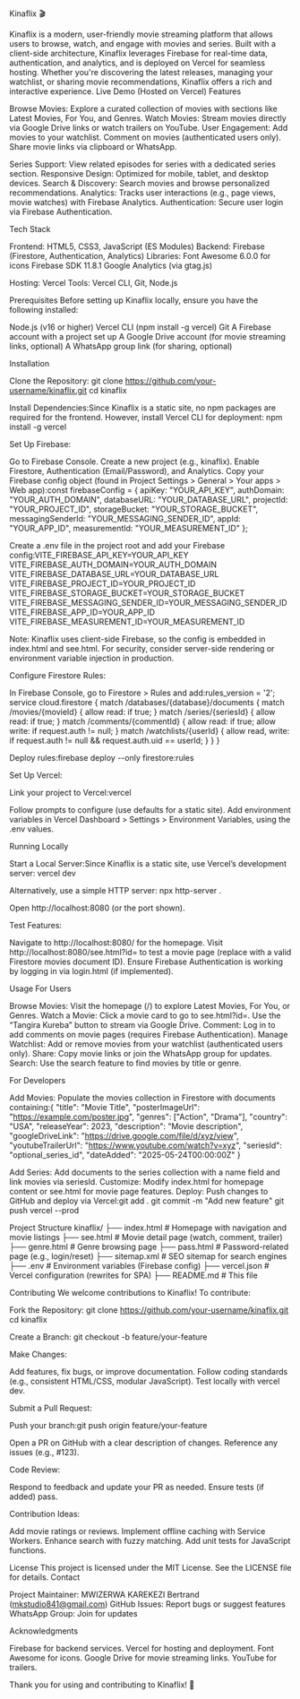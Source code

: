 Kinaflix 🎬

Kinaflix is a modern, user-friendly movie streaming platform that allows users to browse, watch, and engage with movies and series. Built with a client-side architecture, Kinaflix leverages Firebase for real-time data, authentication, and analytics, and is deployed on Vercel for seamless hosting. Whether you're discovering the latest releases, managing your watchlist, or sharing movie recommendations, Kinaflix offers a rich and interactive experience.
Live Demo (Hosted on Vercel)
Features

Browse Movies: Explore a curated collection of movies with sections like Latest Movies, For You, and Genres.
Watch Movies: Stream movies directly via Google Drive links or watch trailers on YouTube.
User Engagement:
Add movies to your watchlist.
Comment on movies (authenticated users only).
Share movie links via clipboard or WhatsApp.


Series Support: View related episodes for series with a dedicated series section.
Responsive Design: Optimized for mobile, tablet, and desktop devices.
Search & Discovery: Search movies and browse personalized recommendations.
Analytics: Tracks user interactions (e.g., page views, movie watches) with Firebase Analytics.
Authentication: Secure user login via Firebase Authentication.

Tech Stack

Frontend: HTML5, CSS3, JavaScript (ES Modules)
Backend: Firebase (Firestore, Authentication, Analytics)
Libraries:
Font Awesome 6.0.0 for icons
Firebase SDK 11.8.1
Google Analytics (via gtag.js)


Hosting: Vercel
Tools: Vercel CLI, Git, Node.js

Prerequisites
Before setting up Kinaflix locally, ensure you have the following installed:

Node.js (v16 or higher)
Vercel CLI (npm install -g vercel)
Git
A Firebase account with a project set up
A Google Drive account (for movie streaming links, optional)
A WhatsApp group link (for sharing, optional)

Installation

Clone the Repository:
git clone https://github.com/your-username/kinaflix.git
cd kinaflix


Install Dependencies:Since Kinaflix is a static site, no npm packages are required for the frontend. However, install Vercel CLI for deployment:
npm install -g vercel


Set Up Firebase:

Go to Firebase Console.
Create a new project (e.g., kinaflix).
Enable Firestore, Authentication (Email/Password), and Analytics.
Copy your Firebase config object (found in Project Settings > General > Your apps > Web app):const firebaseConfig = {
  apiKey: "YOUR_API_KEY",
  authDomain: "YOUR_AUTH_DOMAIN",
  databaseURL: "YOUR_DATABASE_URL",
  projectId: "YOUR_PROJECT_ID",
  storageBucket: "YOUR_STORAGE_BUCKET",
  messagingSenderId: "YOUR_MESSAGING_SENDER_ID",
  appId: "YOUR_APP_ID",
  measurementId: "YOUR_MEASUREMENT_ID"
};


Create a .env file in the project root and add your Firebase config:VITE_FIREBASE_API_KEY=YOUR_API_KEY
VITE_FIREBASE_AUTH_DOMAIN=YOUR_AUTH_DOMAIN
VITE_FIREBASE_DATABASE_URL=YOUR_DATABASE_URL
VITE_FIREBASE_PROJECT_ID=YOUR_PROJECT_ID
VITE_FIREBASE_STORAGE_BUCKET=YOUR_STORAGE_BUCKET
VITE_FIREBASE_MESSAGING_SENDER_ID=YOUR_MESSAGING_SENDER_ID
VITE_FIREBASE_APP_ID=YOUR_APP_ID
VITE_FIREBASE_MEASUREMENT_ID=YOUR_MEASUREMENT_ID


Note: Kinaflix uses client-side Firebase, so the config is embedded in index.html and see.html. For security, consider server-side rendering or environment variable injection in production.


Configure Firestore Rules:

In Firebase Console, go to Firestore > Rules and add:rules_version = '2';
service cloud.firestore {
  match /databases/{database}/documents {
    match /movies/{movieId} {
      allow read: if true;
    }
    match /series/{seriesId} {
      allow read: if true;
    }
    match /comments/{commentId} {
      allow read: if true;
      allow write: if request.auth != null;
    }
    match /watchlists/{userId} {
      allow read, write: if request.auth != null && request.auth.uid == userId;
    }
  }
}


Deploy rules:firebase deploy --only firestore:rules




Set Up Vercel:

Link your project to Vercel:vercel


Follow prompts to configure (use defaults for a static site).
Add environment variables in Vercel Dashboard > Settings > Environment Variables, using the .env values.



Running Locally

Start a Local Server:Since Kinaflix is a static site, use Vercel’s development server:
vercel dev

Alternatively, use a simple HTTP server:
npx http-server .

Open http://localhost:8080 (or the port shown).

Test Features:

Navigate to http://localhost:8080/ for the homepage.
Visit http://localhost:8080/see.html?id=<movieId> to test a movie page (replace <movieId> with a valid Firestore movies document ID).
Ensure Firebase Authentication is working by logging in via login.html (if implemented).



Usage
For Users

Browse Movies: Visit the homepage (/) to explore Latest Movies, For You, or Genres.
Watch a Movie: Click a movie card to go to see.html?id=<movieId>. Use the “Tangira Kureba” button to stream via Google Drive.
Comment: Log in to add comments on movie pages (requires Firebase Authentication).
Manage Watchlist: Add or remove movies from your watchlist (authenticated users only).
Share: Copy movie links or join the WhatsApp group for updates.
Search: Use the search feature to find movies by title or genre.

For Developers

Add Movies: Populate the movies collection in Firestore with documents containing:{
  "title": "Movie Title",
  "posterImageUrl": "https://example.com/poster.jpg",
  "genres": ["Action", "Drama"],
  "country": "USA",
  "releaseYear": 2023,
  "description": "Movie description",
  "googleDriveLink": "https://drive.google.com/file/d/xyz/view",
  "youtubeTrailerUrl": "https://www.youtube.com/watch?v=xyz",
  "seriesId": "optional_series_id",
  "dateAdded": "2025-05-24T00:00:00Z"
}


Add Series: Add documents to the series collection with a name field and link movies via seriesId.
Customize: Modify index.html for homepage content or see.html for movie page features.
Deploy: Push changes to GitHub and deploy via Vercel:git add .
git commit -m "Add new feature"
git push
vercel --prod



Project Structure
kinaflix/
├── index.html          # Homepage with navigation and movie listings
├── see.html            # Movie detail page (watch, comment, trailer)
├── genre.html          # Genre browsing page
├── pass.html           # Password-related page (e.g., login/reset)
├── sitemap.xml         # SEO sitemap for search engines
├── .env                # Environment variables (Firebase config)
├── vercel.json         # Vercel configuration (rewrites for SPA)
├── README.md           # This file

Contributing
We welcome contributions to Kinaflix! To contribute:

Fork the Repository:
git clone https://github.com/your-username/kinaflix.git
cd kinaflix


Create a Branch:
git checkout -b feature/your-feature


Make Changes:

Add features, fix bugs, or improve documentation.
Follow coding standards (e.g., consistent HTML/CSS, modular JavaScript).
Test locally with vercel dev.


Submit a Pull Request:

Push your branch:git push origin feature/your-feature


Open a PR on GitHub with a clear description of changes.
Reference any issues (e.g., #123).


Code Review:

Respond to feedback and update your PR as needed.
Ensure tests (if added) pass.



Contribution Ideas:

Add movie ratings or reviews.
Implement offline caching with Service Workers.
Enhance search with fuzzy matching.
Add unit tests for JavaScript functions.

License
This project is licensed under the MIT License. See the LICENSE file for details.
Contact

Project Maintainer: MWIZERWA KAREKEZI Bertrand (mkstudio841@gmail.com)
GitHub Issues: Report bugs or suggest features
WhatsApp Group: Join for updates

Acknowledgments

Firebase for backend services.
Vercel for hosting and deployment.
Font Awesome for icons.
Google Drive for movie streaming links.
YouTube for trailers.

Thank you for using and contributing to Kinaflix! 🎥
